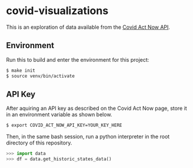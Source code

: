 # covid-visualizations
This is an exploration of data available from the [Covid Act Now API](https://apidocs.covidactnow.org/).

## Environment

Run this to build and enter the environment for this project:

```bash
$ make init
$ source venv/bin/activate
```

## API Key

After aquiring an API key as described on the Covid Act Now page, store it in an environment variable as shown below.

```bash
$ export COVID_ACT_NOW_API_KEY=YOUR_KEY_HERE
```

Then, in the same bash session, run a python interpreter in the root directory of this repository.

```python
>>> import data
>>> df = data.get_historic_states_data()
```
